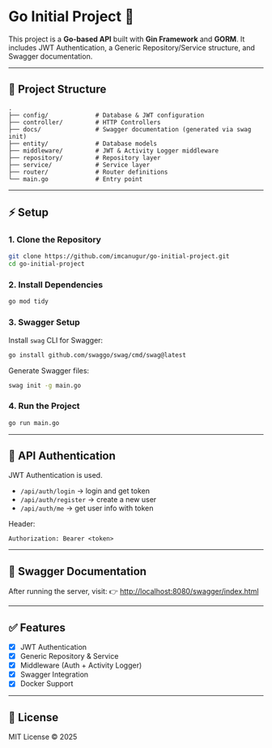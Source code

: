 # Go Initial Project 🚀

This project is a **Go-based API** built with **Gin Framework** and **GORM**.
It includes JWT Authentication, a Generic Repository/Service structure, and Swagger documentation.

---

## 📂 Project Structure

```
.
├── config/             # Database & JWT configuration
├── controller/         # HTTP Controllers
├── docs/               # Swagger documentation (generated via swag init)
├── entity/             # Database models
├── middleware/         # JWT & Activity Logger middleware
├── repository/         # Repository layer
├── service/            # Service layer
├── router/             # Router definitions
└── main.go             # Entry point
```

---

## ⚡ Setup

### 1. Clone the Repository
```bash
git clone https://github.com/imcanugur/go-initial-project.git
cd go-initial-project
```

### 2. Install Dependencies
```bash
go mod tidy
```

### 3. Swagger Setup
Install `swag` CLI for Swagger:
```bash
go install github.com/swaggo/swag/cmd/swag@latest
```

Generate Swagger files:
```bash
swag init -g main.go
```

### 4. Run the Project
```bash
go run main.go
```

---

## 🔑 API Authentication

JWT Authentication is used.
- `/api/auth/login` → login and get token
- `/api/auth/register` → create a new user
- `/api/auth/me` → get user info with token

Header:
```
Authorization: Bearer <token>
```

---

## 📖 Swagger Documentation

After running the server, visit:
👉 [http://localhost:8080/swagger/index.html](http://localhost:8080/swagger/index.html)

---

## ✅ Features

- [x] JWT Authentication
- [x] Generic Repository & Service
- [x] Middleware (Auth + Activity Logger)
- [x] Swagger Integration
- [x] Docker Support

---

## 📜 License

MIT License © 2025

